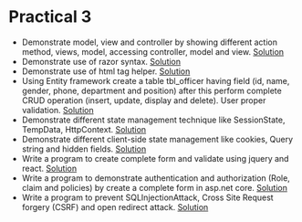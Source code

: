 # Practical 3

- Demonstrate model, view and controller by showing different action method, views, model, accessing controller, model and view. [Solution](MVC%20Demonstration/README.md)
- Demonstrate use of razor syntax. [Solution](Razor%20Syntax/README.md)
- Demonstrate use of html tag helper. [Solution](HTML%20Tag%20Helpers/README.md)
- Using Entity framework create a table tbl_officer having field (id, name, gender, phone, department and position) after this perform complete CRUD operation (insert, update, display and delete). User proper validation. [Solution](Entity%20Framework%20CRUD/README.md)
- Demonstrate different state management technique like SessionState, TempData, HttpContext. [Solution](Server%20Side%20State%20Management/README.md)
- Demonstrate different client-side state management like cookies, Query string and hidden fields. [Solution](Client%20Side%20State%20Management/README.md)
- Write a program to create complete form and validate using jquery and react. [Solution](Form%20Validation/README.md)
- Write a program to demonstrate authentication and authorization (Role, claim and policies) by create a complete form in asp.net core. [Solution](Authentication%20and%20Authorization/README.md)
- Write a program to prevent SQLInjectionAttack, Cross Site Request forgery (CSRF) and open redirect attack. [Solution](Security/README.md)
